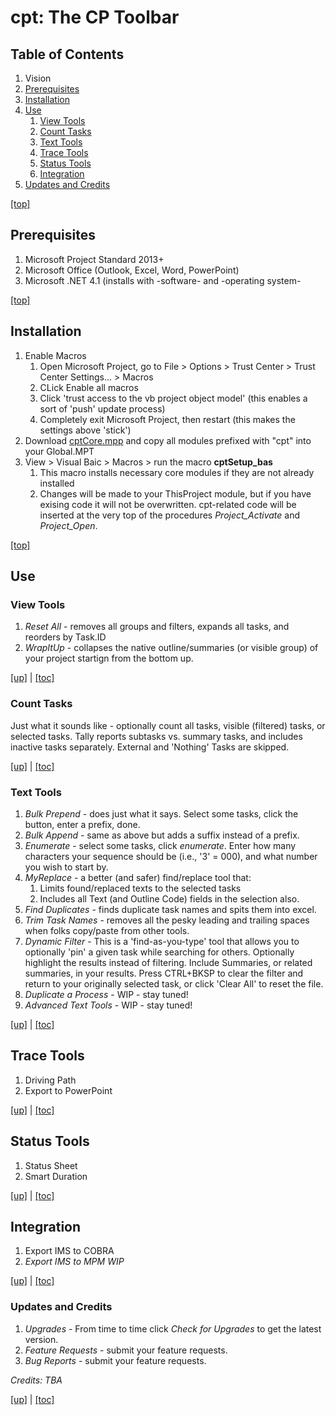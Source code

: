# cpt: The CP Toolbar
## Table of Contents
1. Vision
1. [Prerequisites](#prerequisites)
1. [Installation](#installation)
1. [Use](#use)
    1. [View Tools](#view-tools)
    1. [Count Tasks](#count-tasks)
    1. [Text Tools](#text-tools)
    1. [Trace Tools](#trace-tools)
    1. [Status Tools](#status-tools)
    1. [Integration](#integration)
1. [Updates and Credits](#updates-and-credits)

[[top]](#table-of-contents)

## Prerequisites
1. Microsoft Project Standard 2013+
1. Microsoft Office (Outlook, Excel, Word, PowerPoint)
1. Microsoft .NET 4.1 (installs with -software- and -operating system-

[[top]](#table-of-contents)

## Installation
1. Enable Macros
    1. Open Microsoft Project, go to File > Options > Trust Center > Trust Center Settings... > Macros
    1. CLick Enable all macros
    1. Click 'trust access to the vb project object model' (this enables a sort of 'push' update process)
    1. Completely exit Microsoft Project, then restart (this makes the settings above 'stick')
1. Download [cptCore.mpp](http://github.com/AronGahagn/cpt) and copy all modules prefixed with "cpt" into your Global.MPT
1. View > Visual Baic > Macros > run the macro **cptSetup_bas**
    1. This macro installs necessary core modules if they are not already installed
    1. Changes will be made to your ThisProject module, but if you have exising code it will not be overwritten. cpt-related code will be inserted at the very top of the procedures *Project_Activate* and *Project_Open*.
    
[[top]](#table-of-contents)

## Use
### View Tools
1. _Reset All_ - removes all groups and filters, expands all tasks, and reorders by Task.ID
1. _WrapItUp_ - collapses the native outline/summaries (or visible group) of your project startign from the bottom up.

[[up]](#use) | [[toc]](#table-of-contents)

### Count Tasks
Just what it sounds like - optionally count all tasks, visible (filtered) tasks, or selected tasks. Tally reports subtasks vs. summary tasks, and includes inactive tasks separately. External and 'Nothing' Tasks are skipped.

[[up]](#use) | [[toc]](#table-of-contents)

### Text Tools
1. _Bulk Prepend_ - does just what it says. Select some tasks, click the button, enter a prefix, done.
1. _Bulk Append_ - same as above but adds a suffix instead of a prefix.
1. _Enumerate_ - select some tasks, click _enumerate_. Enter how many characters your sequence should be (i.e., '3' = 000), and what number you wish to start by.
1. _MyReplace_ - a better (and safer) find/replace tool that:
    1. Limits found/replaced texts to the selected tasks
    1. Includes all Text (and Outline Code) fields in the selection also.
1. _Find Duplicates_ - finds duplicate task names and spits them into excel.
1. _Trim Task Names_ - removes all the pesky leading and trailing spaces when folks copy/paste from other tools.
1. _Dynamic Filter_ - This is a 'find-as-you-type' tool that allows you to optionally 'pin' a given task while searching for others. Optionally highlight the results instead of filtering. Include Summaries, or related summaries, in your results. Press CTRL+BKSP to clear the filter and return to your originally selected task, or click 'Clear All' to reset the file.
1. _Duplicate a Process_ - WIP - stay tuned!
1. _Advanced Text Tools_ - WIP - stay tuned!

[[up]](#use) | [[toc]](#table-of-contents)

## Trace Tools
1. Driving Path
1. Export to PowerPoint

[[up]](#use) | [[toc]](#table-of-contents)

## Status Tools
1. Status Sheet
1. Smart Duration

[[up]](#use) | [[toc]](#table-of-contents)

## Integration
1. Export IMS to COBRA
1. _Export IMS to MPM WIP_

[[up]](#use) | [[toc]](#table-of-contents)

### Updates and Credits
1. _Upgrades_ - From time to time click _Check for Upgrades_ to get the latest version.
1. _Feature Requests_ - submit your feature requests.
1. _Bug Reports_ - submit your feature requests.

_Credits: TBA_

[[up]](#use) | [[toc]](#table-of-contents)
